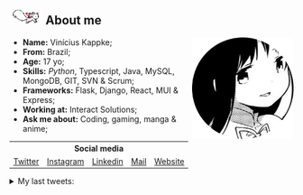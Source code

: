 <h2><img src="res/kyubey.gif"> About me</h2>

<ul align="left">
    <img src="res/hameru.png" align="right" height="180px">
    <li><strong>Name:</strong> Vinícius Kappke;</li>
    <li><strong>From:</strong> Brazil;</li>
    <li><strong>Age:</strong> 17 yo;</li>
    <li><strong>Skills:</strong> <em>Python</em>, Typescript, Java, MySQL, MongoDB, GIT, SVN & Scrum;</li>
    <li><strong>Frameworks:</strong> Flask, Django, React, MUI & Express;</li>
    <li><strong>Working at:</strong> Interact Solutions;</li>
    <li><strong>Ask me about:</strong> Coding, gaming, manga & anime;</li>
</ul>
<h2 style="font-size: 0; margin-top: 5px;"></h2>


<table align="center">
    <tr>
        <th colspan="5">Social media</th>
    </tr>
    <tr>
        <td><a href="https://www.twitter.com/yts0l">Twitter</a></td>
        <td><a href="https://www.instagram.com/vini.kkkappke/">Instagram</a></td>
        <td><a href="https://www.linkedin.com/in/viniciuskappke/">Linkedin</a></td>
        <td><a href="mailto:vinicius@kappke.tech">Mail</a></td>
        <td><a href="https://kappke.tech/">Website</a></td>
    </tr>
</table>

<details>
    <summary>
        My last tweets:
    </summary>

<!-- last_tweet starts -->
* RT @yungbzz: Bot visionário cancelando o Monark
* RT @TweetsContraHu: Se tu curte maconha você COM CERTEZA é um neonazista
* RT @beIIefleur_: i'm right here. don't you see me? - [Link](https://twitter.com/beIIefleur_/status/1530568243055828992/photo/1) 
* RT @Steve8708: Mitosis is a project that can compile JSX components to Vue, Svelte, Angular, React Native, + many more

It's useful if you…
* RT @rodrigoocanal: última revisada p prova de amanhã: sistema respiratório❤️ - [Link](https://twitter.com/rodrigoocanal/status/1529958618229006347/photo/1) 

<!-- last_tweet ends -->
</details>
